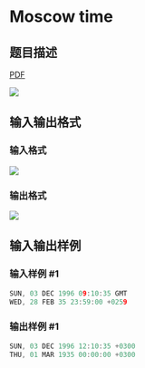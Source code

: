 # Moscow time

## 题目描述

[problemUrl]: https://uva.onlinejudge.org/index.php?option=com_onlinejudge&Itemid=8&category=7&page=show_problem&problem=446

[PDF](https://uva.onlinejudge.org/external/5/p505.pdf)

![](https://cdn.luogu.com.cn/upload/vjudge_pic/UVA505/ef64621bbaddb4a4708f80ab8e4f6c6447c9c492.png)

## 输入输出格式

### 输入格式

![](https://cdn.luogu.com.cn/upload/vjudge_pic/UVA505/11114688e230c0c88dc97e6279ebbd0d2a6eb772.png)

### 输出格式

![](https://cdn.luogu.com.cn/upload/vjudge_pic/UVA505/e63baaa139f6966766f07f9d1be42a8e00d08723.png)

## 输入输出样例

### 输入样例 #1

```cpp
SUN, 03 DEC 1996 09:10:35 GMT
WED, 28 FEB 35 23:59:00 +0259
```


### 输出样例 #1

```cpp
SUN, 03 DEC 1996 12:10:35 +0300
THU, 01 MAR 1935 00:00:00 +0300
```


